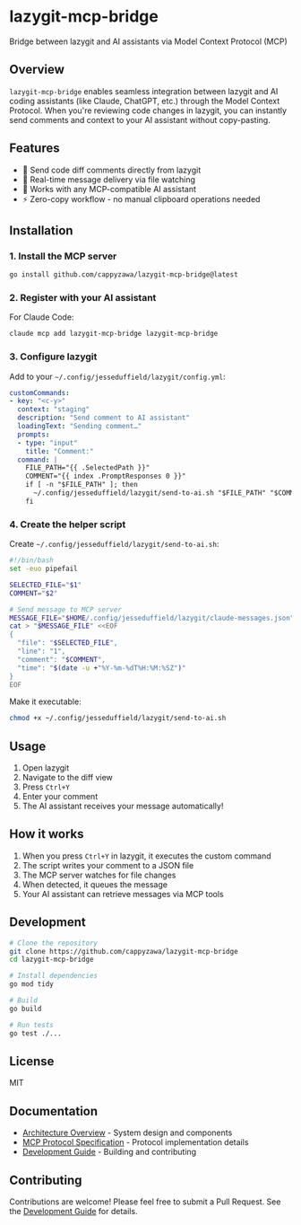 # lazygit-mcp-bridge

Bridge between lazygit and AI assistants via Model Context Protocol (MCP)

## Overview

`lazygit-mcp-bridge` enables seamless integration between lazygit and AI coding assistants (like Claude, ChatGPT, etc.) through the Model Context Protocol. When you're reviewing code changes in lazygit, you can instantly send comments and context to your AI assistant without copy-pasting.

## Features

- 📝 Send code diff comments directly from lazygit
- 🚀 Real-time message delivery via file watching
- 🤖 Works with any MCP-compatible AI assistant
- ⚡ Zero-copy workflow - no manual clipboard operations needed

## Installation

### 1. Install the MCP server

```bash
go install github.com/cappyzawa/lazygit-mcp-bridge@latest
```

### 2. Register with your AI assistant

For Claude Code:
```bash
claude mcp add lazygit-mcp-bridge lazygit-mcp-bridge
```

### 3. Configure lazygit

Add to your `~/.config/jesseduffield/lazygit/config.yml`:

```yaml
customCommands:
- key: "<c-y>"
  context: "staging"
  description: "Send comment to AI assistant"
  loadingText: "Sending comment…"
  prompts:
  - type: "input"
    title: "Comment:"
  command: |
    FILE_PATH="{{ .SelectedPath }}"
    COMMENT="{{ index .PromptResponses 0 }}"
    if [ -n "$FILE_PATH" ]; then
      ~/.config/jesseduffield/lazygit/send-to-ai.sh "$FILE_PATH" "$COMMENT" >/dev/null 2>&1
    fi
```

### 4. Create the helper script

Create `~/.config/jesseduffield/lazygit/send-to-ai.sh`:

```bash
#!/bin/bash
set -euo pipefail

SELECTED_FILE="$1"
COMMENT="$2"

# Send message to MCP server
MESSAGE_FILE="$HOME/.config/jesseduffield/lazygit/claude-messages.json"
cat > "$MESSAGE_FILE" <<EOF
{
  "file": "$SELECTED_FILE",
  "line": "1",
  "comment": "$COMMENT",
  "time": "$(date -u +"%Y-%m-%dT%H:%M:%SZ")"
}
EOF
```

Make it executable:
```bash
chmod +x ~/.config/jesseduffield/lazygit/send-to-ai.sh
```

## Usage

1. Open lazygit
2. Navigate to the diff view
3. Press `Ctrl+Y`
4. Enter your comment
5. The AI assistant receives your message automatically!

## How it works

1. When you press `Ctrl+Y` in lazygit, it executes the custom command
2. The script writes your comment to a JSON file
3. The MCP server watches for file changes
4. When detected, it queues the message
5. Your AI assistant can retrieve messages via MCP tools

## Development

```bash
# Clone the repository
git clone https://github.com/cappyzawa/lazygit-mcp-bridge
cd lazygit-mcp-bridge

# Install dependencies
go mod tidy

# Build
go build

# Run tests
go test ./...
```

## License

MIT

## Documentation

- [Architecture Overview](docs/architecture.md) - System design and components
- [MCP Protocol Specification](docs/mcp-protocol.md) - Protocol implementation details
- [Development Guide](docs/development.md) - Building and contributing

## Contributing

Contributions are welcome! Please feel free to submit a Pull Request. See the [Development Guide](docs/development.md) for details.
